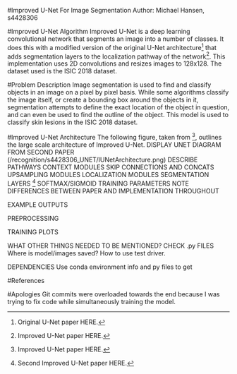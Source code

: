 #Improved U-Net For Image Segmentation
Author: Michael Hansen, s4428306

#Improved U-Net Algorithm
Improved U-Net is a deep learning convolutional network that segments an image into a number of classes. It does this with a modified version of the original U-Net architecture[^1] that adds segmentation layers to the localization pathway of the network[^2]. This implementation uses 2D convolutions and resizes images to 128x128.
The dataset used is the ISIC 2018 dataset.

#Problem Description
Image segmentation is used to find and classify objects in an image on a pixel by pixel basis. While some algorithms classify the image itself, or create a bounding box around the objects in it, segmentation attempts to define the exact location of the object in question, and can even be used to find the outline of the object.
This model is used to classify skin lesions in the ISIC 2018 dataset.

#Improved U-Net Architecture
The following figure, taken from [^2], outlines the large scale architecture of Improved U-Net.
DISPLAY UNET DIAGRAM FROM SECOND PAPER
(/recognition/s4428306_UNET/IUNetArchitecture.png)
DESCRIBE PATHWAYS
CONTEXT MODULES
SKIP CONNECTIONS AND CONCATS
UPSAMPLING MODULES
LOCALIZATION MODULES
SEGMENTATION LAYERS [^3]
SOFTMAX/SIGMOID
TRAINING PARAMETERS            NOTE DIFFERENCES BETWEEN PAPER AND IMPLEMENTATION THROUGHOUT

EXAMPLE OUTPUTS

PREPROCESSING

TRAINING PLOTS

WHAT OTHER THINGS NEEDED TO BE MENTIONED?
CHECK .py FILES
Where is model/images saved?
How to use test driver.

DEPENDENCIES
Use conda environment info and py files to get

#References
[^1]: Original U-Net paper HERE.
[^2]: Improved U-Net paper HERE.
[^3]: Second Improved U-Net paper HERE.

#Apologies
Git commits were overloaded towards the end because I was trying to fix code while simultaneously training the model.

